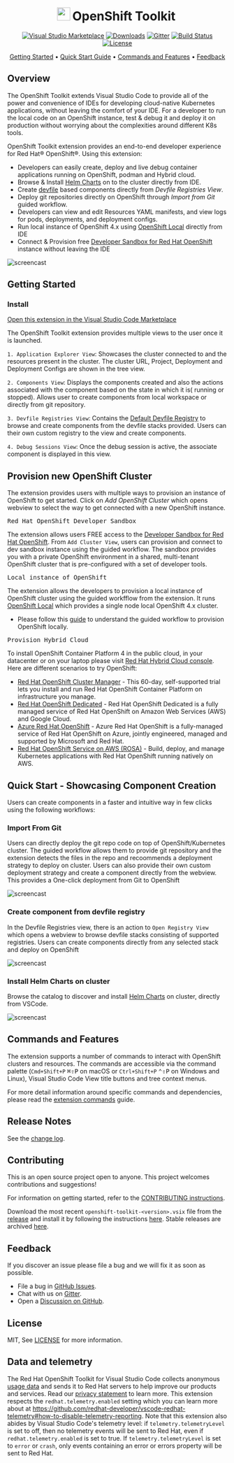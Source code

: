 <div align="center">

# <img src="https://raw.githubusercontent.com/redhat-developer/vscode-openshift-tools/main/images/context/cluster-node.png" width="30" height="30" /><span style="margin: 5px">OpenShift Toolkit

[![Visual Studio Marketplace](https://img.shields.io/visual-studio-marketplace/v/redhat.vscode-openshift-connector?style=for-the-badge&label=VS%20Marketplace&logo=visual-studio-code&color=blue)](https://marketplace.visualstudio.com/items?itemName=redhat.vscode-openshift-connector)
[![Downloads](https://img.shields.io/visual-studio-marketplace/d/redhat.vscode-openshift-connector?style=for-the-badge&color=purple)](https://marketplace.visualstudio.com/items?itemName=redhat.vscode-openshift-connector)
[![Gitter](https://img.shields.io/gitter/room/redhat-developer/vscode-openshift-tools?style=for-the-badge&logo=gitter)](https://gitter.im/redhat-developer/openshift-connector)
[![Build Status](https://img.shields.io/github/actions/workflow/status/redhat-developer/vscode-openshift-tools/continuous-integration-workflow.yml?style=for-the-badge)](https://github.com/redhat-developer/vscode-openshift-tools/actions?query=workflow%3ACI)
[![License](https://img.shields.io/badge/license-MIT-brightgreen.svg?style=for-the-badge)](https://github.com/redhat-developer/vscode-openshift-tools/blob/main/LICENSE)


[Getting Started](#getting-started) •
[Quick Start Guide](#quick-start---showcasing-component-creation) •
[Commands and Features](#commands-and-features) •
[Feedback](#feedback)
</div>

## Overview

The OpenShift Toolkit extends Visual Studio Code to provide all of the power and convenience of IDEs for developing cloud-native Kubernetes applications, without leaving the comfort of your IDE. For a developer to run the local code on an OpenShift instance, test & debug it and deploy it on production without worrying about the complexities around different K8s tools.

OpenShift Toolkit extension provides an end-to-end developer experience for Red Hat® OpenShift®. Using this extension:
 - Developers can easily create, deploy and live debug container applications running on OpenShift, podman and Hybrid cloud.
 - Browse & Install [Helm Charts](https://helm.sh/) on to the cluster directly from IDE.
 - Create [devfile](https://devfile.io) based components directly from _Devfile Registries View_.
 - Deploy git repositories directly on OpenShift through _Import from Git_ guided workflow.
 - Developers can view and edit Resources YAML manifests, and view logs for pods, deployments, and deployment configs.
 - Run local instance of OpenShift 4.x using [OpenShift Local](https://crc.dev/crc/) directly from IDE
 - Connect & Provision free [Developer Sandbox for Red Hat OpenShift](https://developers.redhat.com/developer-sandbox) instance without leaving the IDE

![ screencast ](https://raw.githubusercontent.com/redhat-developer/vscode-openshift-tools/main/images/gif/create-component-demo.gif)
## Getting Started

### Install

[Open this extension in the Visual Studio Code Marketplace](https://marketplace.visualstudio.com/items?itemName=redhat.vscode-openshift-connector)

The OpenShift Toolkit extension provides multiple views to the user once it is launched.

<code>1. Application Explorer View</code>: Showcases the cluster connected to and the resources present in the cluster. The cluster URL, Project, Deployment and Deployment Configs are shown in the tree view.

<code>2. Components View</code>: Displays the components created and also the actions associated with the component based on the state in which it is( running or stopped). Allows user to create components from local workspace or directly from git repository.

<code>3. Devfile Registries View</code>: Contains the [Default Devfile Registry](https://registry.devfile.io/viewer) to browse and create components from the devfile stacks provided. Users can their own custom registry to the view and create components.

<code>4. Debug Sessions View</code>: Once the debug session is active, the associate component is displayed in this view.

## Provision new OpenShift Cluster

The extension provides users with multiple ways to provision an instance of OpenShift to get started. Click on _Add OpenShift Cluster_ which opens webview to select the way to get connected with a new OpenShift instance.

<pre>Red Hat OpenShift Developer Sandbox</pre>

The extension allows users FREE access to the [Developer Sandbox for Red Hat OpenShift](https://developers.redhat.com/developer-sandbox/get-started). From `Add Cluster View`, users can provision and connect to dev sandbox instance using the guided workflow. The sandbox provides you with a private OpenShift environment in a shared, multi-tenant OpenShift cluster that is pre-configured with a set of developer tools.

<pre>Local instance of OpenShift</pre>

The extension allows the developers to provision a local instance of OpenShift cluster using the guided workfflow from the extension. It runs [OpenShift Local](https://crc.dev/crc/) which provides a single node local OpenShift 4.x cluster.

- Please follow this [guide](README.crc-workflow.md) to understand the guided workflow to provision OpenShift locally.

<pre>Provision Hybrid Cloud</pre>

To install OpenShift Container Platform 4 in the public cloud, in your datacenter or on your laptop please visit [Red Hat Hybrid Cloud console](https://console.redhat.com/openshift/create). Here are different scenarios to try OpenShift:

* [Red Hat OpenShift Cluster Manager](https://console.redhat.com/openshift/create/datacenter) - This 60-day, self-supported trial lets you install and run Red Hat OpenShift Container Platform on infrastructure you manage.
* [Red Hat OpenShift Dedicated](https://console.redhat.com/openshift/create/osdtrial) - Red Hat OpenShift Dedicated is a fully managed service of Red Hat OpenShift on Amazon Web Services (AWS) and Google Cloud.
* [Azure Red Hat OpenShift](http://red.ht/3oeVPjM) - Azure Red Hat OpenShift is a fully-managed service of Red Hat OpenShift on Azure, jointly engineered, managed and supported by Microsoft and Red Hat.
* [Red Hat OpenShift Service on AWS (ROSA)](https://console.redhat.com/openshift/create/rosa/wizard) - Build, deploy, and manage Kubernetes applications with Red Hat OpenShift running natively on AWS.

## Quick Start - Showcasing Component Creation

Users can create components in a faster and intuitive way in few clicks using the following workflows:
### **Import From Git**

Users can directly deploy the git repo code on top of OpenShift/Kubernetes cluster. The guided workflow allows them to provide git repository and the extension detects the files in the repo and recoommends a deployment strategy to deploy on cluster. Users can also provide their own custom deployment strategy and create a component directly from the webview. This provides a One-click deployment from Git to OpenShift

![ screencast ](https://raw.githubusercontent.com/redhat-developer/vscode-openshift-tools/main/images/gif/git-import.gif)

### **Create component from devfile registry**

In the Devfile Registries view, there is an action to `Open Registry View` which opens a webview to browse devfile stacks consisting of supported registries. Users can create components directly from any selected stack and deploy on OpenShift

![ screencast ](https://raw.githubusercontent.com/redhat-developer/vscode-openshift-tools/main/images/walkthrough/showRegistries.gif)

### **Install Helm Charts on cluster**

Browse the catalog to discover and install [Helm Charts](https://helm.sh/) on cluster, directly from VSCode.

![ screencast ](https://raw.githubusercontent.com/redhat-developer/vscode-openshift-tools/main/images/walkthrough/helm.gif)
##  Commands and Features

The extension supports a number of commands to interact with OpenShift clusters and resources. The commands are accessible via the command palette (`Cmd+Shift+P` <kbd>⌘⇧P</kbd> on macOS or `Ctrl+Shift+P` <kbd>⌃⇧P</kbd> on Windows and Linux), Visual Studio Code View title buttons and tree context menus.

For more detail information around specific commands and dependencies, please read the [extension commands](README.commands.md) guide.
## Release Notes

See the [change log](CHANGELOG.md).

## Contributing

This is an open source project open to anyone. This project welcomes contributions and suggestions!

For information on getting started, refer to the [CONTRIBUTING instructions](CONTRIBUTING.md).

Download the most recent `openshift-toolkit-<version>.vsix` file from the [release](https://github.com/redhat-developer/vscode-openshift-tools/releases) and install it by following the instructions [here](https://code.visualstudio.com/docs/editor/extension-gallery#_install-from-a-vsix). Stable releases are archived [here](https://download.jboss.org/jbosstools/adapters/stable/vscode-openshift-tools/).

## Feedback

If you discover an issue please file a bug and we will fix it as soon as possible.
* File a bug in [GitHub Issues](https://github.com/redhat-developer/vscode-openshift-tools/issues).
* Chat with us on [Gitter](https://gitter.im/redhat-developer/openshift-connector).
* Open a [Discussion on GitHub](https://github.com/redhat-developer/vscode-openshift-tools/discussions).

## License

MIT, See [LICENSE](LICENSE) for more information.

## Data and telemetry

The Red Hat OpenShift Toolkit for Visual Studio Code collects anonymous [usage data](USAGE_DATA.md) and sends it to Red Hat servers to help improve our products and services. Read our [privacy statement](https://developers.redhat.com/article/tool-data-collection) to learn more. This extension respects the `redhat.telemetry.enabled` setting which you can learn more about at https://github.com/redhat-developer/vscode-redhat-telemetry#how-to-disable-telemetry-reporting.
Note that this extension also abides by Visual Studio Code's telemetry level: if `telemetry.telemetryLevel` is set to off, then no telemetry events will be sent to Red Hat, even if `redhat.telemetry.enabled` is set to true. If `telemetry.telemetryLevel` is set to `error` or `crash`, only events containing an error or errors property will be sent to Red Hat.

